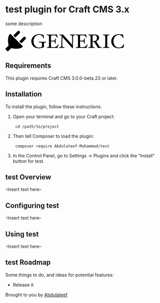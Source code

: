 # test plugin for Craft CMS 3.x

some description

![Screenshot](resources/img/plugin-logo.png)

## Requirements

This plugin requires Craft CMS 3.0.0-beta.23 or later.

## Installation

To install the plugin, follow these instructions.

1. Open your terminal and go to your Craft project:

        cd /path/to/project

2. Then tell Composer to load the plugin:

        composer require Abdulateef-Muhammad/test

3. In the Control Panel, go to Settings → Plugins and click the “Install” button for test.

## test Overview

-Insert text here-

## Configuring test

-Insert text here-

## Using test

-Insert text here-

## test Roadmap

Some things to do, and ideas for potential features:

* Release it

Brought to you by [Abdulateef](github.com/Abdulateef-Muhammad)

